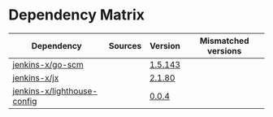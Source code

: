 # Dependency Matrix

Dependency | Sources | Version | Mismatched versions
---------- | ------- | ------- | -------------------
[jenkins-x/go-scm](https://github.com/jenkins-x/go-scm) |  | [1.5.143]() | 
[jenkins-x/jx](https://github.com/jenkins-x/jx) |  | [2.1.80](https://github.com/jenkins-x/jx/releases/tag/v2.1.80) | 
[jenkins-x/lighthouse-config](https://github.com/jenkins-x/lighthouse-config) |  | [0.0.4]() | 
